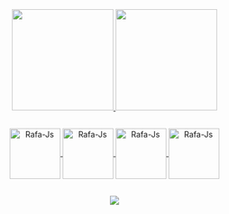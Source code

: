 
<div align="center">
  <a href="https://github.com/MiralhaProgrammer">
  <img height="180em" src="https://github-readme-stats.vercel.app/api/top-langs/?username=MiralhaProgrammer&layout=compact&langs_count=7&theme=dracula"/> <img height="180em" src="https://github-readme-stats.vercel.app/api?username=MiralhaProgrammer&show_icons=true&theme=dracula&include_all_commits=true&count_private=true"/>
</div>

  ## 
  
 <div align="center">
    <img align="center" alt="Rafa-Js" height="90" width="90" src="https://cdn.jsdelivr.net/gh/devicons/devicon/icons/android/android-original.svg" />
    <img align="center" alt="Rafa-Js" height="90" width="90" src="https://cdn.jsdelivr.net/gh/devicons/devicon/icons/androidstudio/androidstudio-original.svg"/>
    <img align="center" alt="Rafa-Js" height="90" width="90" src="https://cdn.jsdelivr.net/gh/devicons/devicon/icons/java/java-original.svg" />
    <img align="center" alt="Rafa-Js" height="90" width="90" src="https://cdn.jsdelivr.net/gh/devicons/devicon/icons/kotlin/kotlin-original.svg" />
            
</div>

  ##
  
<div align="center">
  <a href="https://play.google.com/store/apps/developer?id=Conde"><img src="https://img.shields.io/badge/Google_Play-414141?style=for-the-badge&logo=google-play&logoColor=white" target="_blank"></a>
  
  
</div>
  
